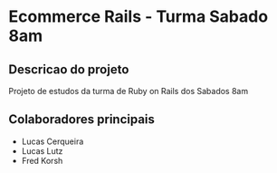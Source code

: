 # Ecommerce Rails - Turma Sabado 8am
## Descricao do projeto
Projeto de estudos da turma de Ruby on Rails dos Sabados 8am

## Colaboradores principais
* Lucas Cerqueira
* Lucas Lutz
* Fred Korsh
